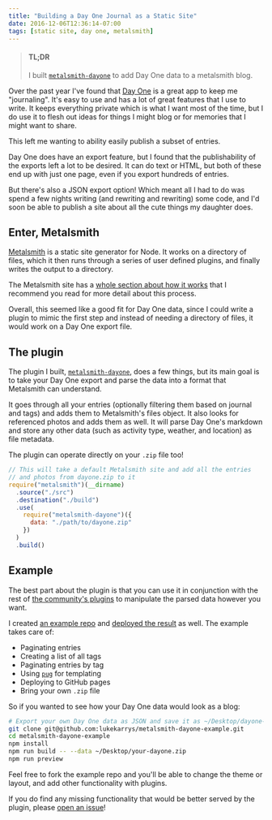 ```yaml
---
title: "Building a Day One Journal as a Static Site"
date: 2016-12-06T12:36:14-07:00
tags: [static site, day one, metalsmith]
---
```


> #### TL;DR
>
> I built [`metalsmith-dayone`](https://github.com/lukekarrys/metalsmith-dayone) to add Day One data to a metalsmith blog.

Over the past year I've found that [Day One](http://dayoneapp.com/) is a great app to keep me "journaling". It's easy to use and has a lot of great features that I use to write. It keeps everything private which is what I want most of the time, but I do use it to flesh out ideas for things I might blog or for memories that I might want to share.

This left me wanting to ability easily publish a subset of entries.

Day One does have an export feature, but I found that the publishability of the exports left a lot to be desired. It can do text or HTML, but both of these end up with just one page, even if you export hundreds of entries.

But there's also a JSON export option! Which meant all I had to do was spend a few nights writing (and rewriting and rewriting) some code, and I'd soon be able to publish a site about all the cute things my daughter does.

<!-- more -->

## Enter, Metalsmith

[Metalsmith](http://www.metalsmith.io/) is a static site generator for Node. It works on a directory of files, which it then runs through a series of user defined plugins, and finally writes the output to a directory.

The Metalsmith site has a [whole section about how it works](http://www.metalsmith.io/#how-does-it-work-in-more-detail-) that I recommend you read for more detail about this process.

Overall, this seemed like a good fit for Day One data, since I could write a plugin to mimic the first step and instead of needing a directory of files, it would work on a Day One export file.

## The plugin

The plugin I built, [`metalsmith-dayone`](https://github.com/lukekarrys/metalsmith-dayone), does a few things, but its main goal is to take your Day One export and parse the data into a format that Metalsmith can understand.

It goes through all your entries (optionally filtering them based on journal and tags) and adds them to Metalsmith's files object. It also looks for referenced photos and adds them as well. It will parse Day One's markdown and store any other data (such as activity type, weather, and location) as file metadata.

The plugin can operate directly on your `.zip` file too!

```js
// This will take a default Metalsmith site and add all the entries
// and photos from dayone.zip to it
require("metalsmith")(__dirname)
  .source("./src")
  .destination("./build")
  .use(
    require("metalsmith-dayone")({
      data: "./path/to/dayone.zip"
    })
  )
  .build()
```

## Example

The best part about the plugin is that you can use it in conjunction with the rest of [the community's plugins](http://www.metalsmith.io/#the-community-plugins) to manipulate the parsed data however you want.

I created [an example repo](https://github.com/lukekarrys/metalsmith-dayone-example) and [deployed the result](http://metalsmith-dayone.lukecod.es/) as well. The example takes care of:

- Paginating entries
- Creating a list of all tags
- Paginating entries by tag
- Using [`pug`](https://pugjs.org) for templating
- Deploying to GitHub pages
- Bring your own `.zip` file

So if you wanted to see how your Day One data would look as a blog:

```sh
# Export your own Day One data as JSON and save it as ~/Desktop/dayone-data.zip
git clone git@github.com:lukekarrys/metalsmith-dayone-example.git
cd metalsmith-dayone-example
npm install
npm run build -- --data ~/Desktop/your-dayone.zip
npm run preview
```

Feel free to fork the example repo and you'll be able to change the theme or layout, and add other functionality with plugins.

If you do find any missing functionality that would be better served by the plugin, please [open an issue](https://github.com/lukekarrys/metalsmith-dayone/issues/new)!
